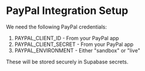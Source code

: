 # PayPal Integration Setup

We need the following PayPal credentials:
1. PAYPAL_CLIENT_ID - From your PayPal app
2. PAYPAL_CLIENT_SECRET - From your PayPal app  
3. PAYPAL_ENVIRONMENT - Either "sandbox" or "live"

These will be stored securely in Supabase secrets.